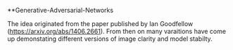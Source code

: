 **Generative-Adversarial-Networks 

The idea originated from the paper published by Ian Goodfellow (https://arxiv.org/abs/1406.2661). From then on many varaitions have come up demonstating different versions of image clarity and model stabilty. 
